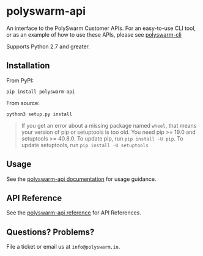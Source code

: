# polyswarm-api

An interface to the PolySwarm Customer APIs.
For an easy-to-use CLI tool, or as an example of how to use these APIs, please see [polyswarm-cli](https://github.com/polyswarm/polyswarm-cli)

Supports Python 2.7 and greater.

## Installation

From PyPI:

    pip install polyswarm-api

From source:

    python3 setup.py install

> If you get an error about a missing package named `wheel`, that means your version of pip or setuptools is too old.
> You need pip >= 19.0 and setuptools >= 40.8.0. 
> To update pip, run `pip install -U pip`.
> To update setuptools, run `pip install -U setuptools`

## Usage

See the [polyswarm-api documentation](https://docs.polyswarm.io/docs/polyswarm-customer-api) for usage guidance.

## API Reference

See the [polyswarm-api reference](https://polyswarm-api.readthedocs.io/en/latest/autoapi/index.html) for API References.

## Questions? Problems?

File a ticket or email us at `info@polyswarm.io`.
